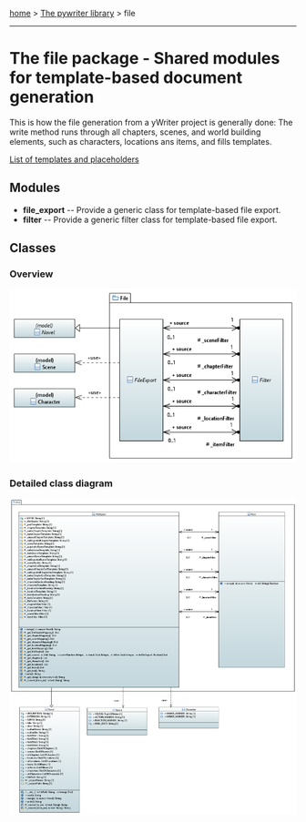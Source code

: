 [home](../index) > [The pywriter library](index) > file

---

# The file package - Shared modules for template-based document generation

This is how the file generation from a yWriter project is generally done:
The write method runs through all chapters, scenes, and world building 
elements, such as characters, locations ans items, and fills templates. 

[List of templates and placeholders](../spec/template_based_export)

## Modules
 
- **file_export** -- Provide a generic class for template-based file export.
- **filter** -- Provide a generic filter class for template-based file export.

## Classes

### Overview

![file package class diagram](img/file_package_class_diagram.png)

### Detailed class diagram

![file package detailed class diagram](img/file_package_detailed_class_diagram.png)